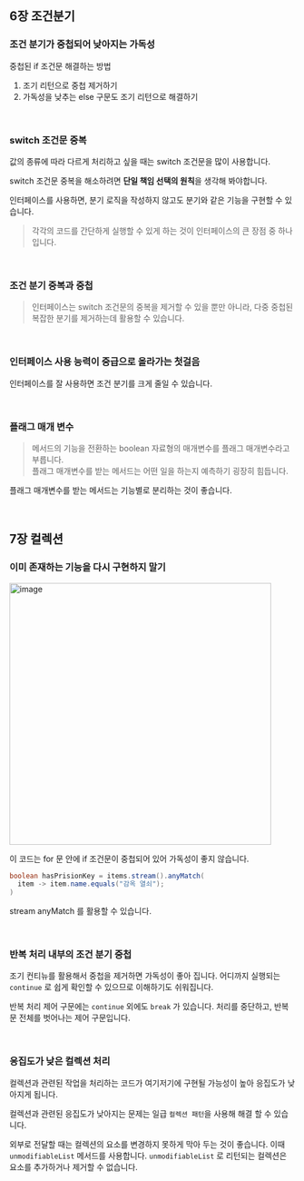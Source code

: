 ## 6장 조건분기

### 조건 분기가 중첩되어 낮아지는 가독성

중첩된 if 조건문 해결하는 방법

1. 조기 리턴으로 중첩 제거하기
2. 가독성을 낮추는 else 구문도 조기 리턴으로 해결하기

<br>

### switch 조건문 중복

값의 종류에 따라 다르게 처리하고 싶을 때는 switch 조건문을 많이 사용합니다.

switch 조건문 중복을 해소하려면 **단일 책임 선택의 원칙**을 생각해 봐야합니다.

인터페이스를 사용하면, 분기 로직을 작성하지 않고도 분기와 같은 기능을 구현할 수 있습니다.

> 각각의 코드를 간단하게 실행할 수 있게 하는 것이 인터페이스의 큰 장점 중 하나입니다.


<br>

### 조건 분기 중복과 중첩

> 인터페이스는 switch 조건문의 중복을 제거할 수 있을 뿐만 아니라, 다중 중첩된 복잡한 분기를 제거하는데 활용할 수 있습니다.

<br>

### 인터페이스 사용 능력이 중급으로 올라가는 첫걸음

인터페이스를 잘 사용하면 조건 분기를 크게 줄일 수 있습니다.

<br>

### 플래그 매개 변수

> 메서드의 기능을 전환하는 boolean 자료형의 매개변수를 플래그 매개변수라고 부릅니다.   
> 플래그 매개변수를 받는 메서드는 어떤 일을 하는지 예측하기 굉장히 힘듭니다.

플래그 매개변수를 받는 메서드는 기능별로 분리하는 것이 좋습니다.

<br>

## 7장 컬렉션

### 이미 존재하는 기능을 다시 구현하지 말기

<img width="461" alt="image" src="https://github.com/user-attachments/assets/da51a4d6-db8f-4ebf-8af2-911f1fabbc57">

이 코드는 for 문 안에 if 조건문이 중첩되어 있어 가독성이 좋지 않습니다.

```java
boolean hasPrisionKey = items.stream().anyMatch(
  item -> item.name.equals("감옥 열쇠");
)
```

stream anyMatch 를 활용할 수 있습니다.

<br>

### 반복 처리 내부의 조건 분기 중첩

조기 컨티뉴를 활용해서 중첩을 제거하면 가독성이 좋아 집니다. 어디까지 실행되는 `continue` 로 쉽게 확인할 수 있으므로 이해하기도 쉬워집니다.

반복 처리 제어 구문에는 `continue` 외에도 `break` 가 있습니다. 처리를 중단하고, 반복문 전체를 벗어나는 제어 구문입니다.

<br>

### 응집도가 낮은 컬렉션 처리

컬렉션과 관련된 작업을 처리하는 코드가 여기저기에 구현될 가능성이 높아 응집도가 낮아지게 됩니다.

컬렉션과 관련된 응집도가 낮아지는 문제는 일급 `컬렉션 패턴`을 사용해 해결 할 수 있습니다.

외부로 전달할 때는 컬렉션의 요소를 변경하지 못하게 막아 두는 것이 좋습니다. 이때 `unmodifiableList` 메서드를 사용합니다. `unmodifiableList` 로 리턴되는 컬렉션은 요소를 추가하거나 제거할 수 없습니다.
